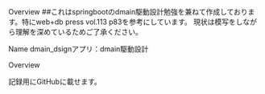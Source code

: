 Overview 
##これはspringbootのdmain駆動設計勉強を兼ねて作成しております。特にweb+db press vol.113 p83を参考にしています。 現状は模写をしながら理解を深めているためご了承ください。

Name dmain_dsignアプリ：dmain駆動設計

Overview 

記録用にGitHubに載せます。